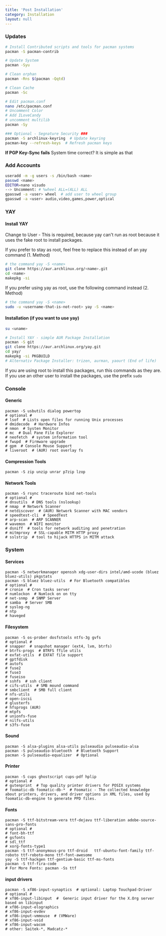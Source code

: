 ```yaml
---
title: 'Post Installation'
category: Installation
layout: null
---
```


### Updates
```bash
# Install Contributed scripts and tools for pacman systems
pacman -S pacman-contrib

# Update System
pacman -Syu

# Clean orphan
pacman -Rns $(pacman -Qqtd)

# Clean Cache
pacman -Sc

# Edit pacman.conf
nano /etc/pacman.conf
# Uncomment Color
# Add ILoveCandy
# uncomment multilib
pacman -Sy

### Optional - Segnature Security ###
pacman -S archlinux-keyring  # Update keyring
pacman-key --refresh-keys  # Refresh pacman keys
```
**If PGP Key-Sync fails**
System time correct? It is simple as that

### Add Accounts
```bash
useradd -m -g users -s /bin/bash <name>
passwd <name>
EDITOR=nano visudo
--> Uncomment: # %wheel ALL=(ALL) ALL
gpasswd -a <user> wheel  # add user to wheel group
gpasswd -a <user> audio,video,games,power,optical
```

### YAY
#### Install YAY
Change to User - This is required, because yay can't run as root because it uses the fake root to install packages.

If you prefer to stay as root, feel free to replace this instead of an yay command (1. Method)
```bash
# the command yay -S <name>
git clone https://aur.archlinux.org/<name>.git
cd <name>
makepkg -si
```
If you prefer using yay as root, use the following command instead (2. Method)
```bash
# the command yay -S <name>
sudo -u <username-that-is-not-root> yay -S <name>
```

#### Installation (if you want to use yay)
```bash
su <uname>
```
```bash
# Install YAY - simple AUR Package Installation
pacman -S git
git clone https://aur.archlinux.org/yay.git
cd yay/
makepkg -si PKGBUILD
# Alternativ Package Installer: trizen, aurman, yaourt (End of life)
```
If you are using root to install this packages, run this commands as they are. If you use an other user to install the packages, use the prefix ```sudo ```

### Console

#### Generic
```
pacman -S usbutils dialog powertop
# optional #
# lsof  # Lists open files for running Unix processes
# dmidecode  # Hardware Infos
# nmon  # Systen Monitor
# mc  # Dual Pane File Explorer
# neofetch  # system information tool
# fwupd  # Firmware upgrade
# gpm  # Console Mouse Support
# liveroot  # (AUR) root overlay fs
```

#### Compression Tools
```
pacman -S zip unzip unrar p7zip lzop
```

#### Network Tools
```
pacman -S rsync traceroute bind net-tools
# optional #
# dnsutils  # DNS tools (nslookup)
# nmap  # Network Scanner
# netdiscover  # (AUR) Network Scanner with MAC vendors
# speedtest-cli  # SpeedTest
# arp-scan  # ARP SCANNER
# wavemon  # WIFI monitor
# dsniff  # tools for network auditing and penetration
# mitmproxy  # SSL-capable MITM HTTP proxy
# sslstrip  # tool to hijack HTTPS in MITM attack
```

### System
#### Services
```
pacman -S networkmanager openssh xdg-user-dirs intel/amd-ucode (bluez bluez-utils) pkgstats
pacman -S bluez bluez-utils  # For Bluetooth compatibles
# optional #
# cronie  # Cron tasks server
# numlockon  # Numlock on on tty
# net-snmp  # SNMP Server
# samba  # Server SMB
# syslog-ng
# ntp
# haveged
```

#### Filesystem
```
pacman -S os-prober dosfstools ntfs-3g gvfs
# optional #
# snapper  # snapshot manager (ext4, lvm, btrfs)
# btrfs-progs  # BTRFS ffile utils
# exfat-utils  # EXFAT file support
# gptfdisk
# autofs
# fuse2
# fuse3
# fuseiso
# sshfs  # ssh client
# cifs-utils  # SMB mound command
# smbclient  # SMB full client
# nfs-utils
# open-iscsi
# glusterfs
# hfsprogs (AUR)
# mtpfs
# unionfs-fuse
# nilfs-utils
# s3fs-fuse
```

#### Sound
```
pacman -S alsa-plugins alsa-utils pulseaudio pulseaudio-alsa 
pacman -S pulseaudio-bluetooth  # Bluetooth Support
pacman -S pulseaudio-equalizer  # Optional
```

#### Printer
```
pacman -S cups ghostscript cups-pdf hplip
# optional #
# gutenprint  # Top quality printer drivers for POSIX systems
# foomatic-db foomatic-db-*  # Foomatic - The collected knowledge about printers, drivers, and driver options in XML files, used by foomatic-db-engine to generate PPD files.
```

#### Fonts 
```
pacman -S ttf-bitstream-vera ttf-dejavu ttf-liberation adobe-source-sans-pro-fonts
# optional #
# font-bh-ttf
# gsfonts
# sdl_ttf
# xorg-fonts-type1
pacman -S ttf-anonymous-pro ttf-droid   ttf-ubuntu-font-family ttf-roboto ttf-roboto-mono ttf-font-awesome
yay -S ttf-hackgen ttf-gentium-basic ttf-ms-fonts
pacman -S ttf-fira-code
# For More Fonts: pacman -Ss ttf
```

#### input drivers
```
pacman -S xf86-input-synaptics  # optional: Laptop Touchpad-Driver
# optional #
# xf86-input-libinput  #  Generic input driver for the X.Org server based on libinput
# xf86-input-elographics
# xf86-input-evdev
# xf86-input-vmmouse  # (VMWare)
# xf86-input-void
# xf86-input-wacom
# other: Saitek-*, Madcatz-*
```
